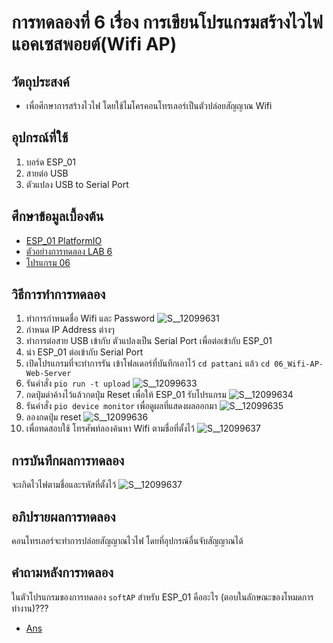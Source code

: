 # การทดลองที่ 6 เรื่อง การเขียนโปรแกรมสร้างไวไฟแอคเซสพอยต์(Wifi AP)
## วัตถุประสงค์ 
  * เพื่อศึกษาการสร้างไวไฟ โดยใช้ไมโครคอนโทรเลอร์เป็นตัวปล่อยสัญญาณ Wifi
## อุปกรณ์ที่ใช้ 
  1. บอร์ด ESP_01
  2. สายต่อ USB
  3. ตัวแปลง USB to Serial Port 
## ศึกษาข้อมูลเบื้องต้น 
  * [ESP_01 PlatformIO](https://docs.platformio.org/en/latest/boards/espressif8266/esp01.html)
  * [ตัวอย่างการทดลอง LAB 6](https://youtu.be/T26DVHePlTs)
  * [โปรแกรม 06](https://github.com/bundit-srihin/lab63b/blob/main/examples/06_Wifi-AP-Web-Server/src/main.cpp)
## วิธีการทำการทดลอง 
  1. ทำการกำหนดชื่อ Wifi และ Password
![S__12099631](https://user-images.githubusercontent.com/80879119/112002962-06596380-8b53-11eb-9ab6-823e75a89dc1.jpg)
  2. กำหนด IP Address ต่างๆ 
  3. ทำการต่อสาย USB เข้ากับ ตัวแปลงเป็น Serial Port เพื่อต่อเข้ากับ ESP_01
  4. นำ ESP_01 ต่อเข้ากับ Serial Port
  5. เปิดโปรแกรมที่จะทำการรัน เข้าโฟลเดอร์ที่บันทึกเอาไว้ `cd pattani` แล้ว `cd 06_Wifi-AP-Web-Server`
  6. รันคำสั่ง `pio run -t upload`
![S__12099633](https://user-images.githubusercontent.com/80879119/112003003-1113f880-8b53-11eb-87f8-2c4063b454fa.jpg)
  7. กดปุ่มดำค้างไว้แล้วกดปุ่ม Reset เพื่อให้ ESP_01 รับโปรแกรม
![S__12099634](https://user-images.githubusercontent.com/80879119/112003059-1f621480-8b53-11eb-9b4a-e81e2d24ed12.jpg)
  8. รันคำสั่ง `pio device monitor` เพื่อดูผลที่แสดงผลออกมา
![S__12099635](https://user-images.githubusercontent.com/80879119/112003103-2be66d00-8b53-11eb-940f-3eb65e9f5b13.jpg)
  9. ลองกดปุ่ม reset 
![S__12099636](https://user-images.githubusercontent.com/80879119/112003136-37399880-8b53-11eb-9083-68e759fae320.jpg)
  10. เพื่อทดสอบใช้ โทรศัพท์ลองค้นหา Wifi ตามชื่อที่ตั้งไว้
![S__12099637](https://user-images.githubusercontent.com/80879119/112003198-43255a80-8b53-11eb-8c2b-0ffadefff915.jpg)
## การบันทึกผลการทดลอง 
 จะเกิดไวไฟตามชื่อและรหัสที่ตั้งไว้
![S__12099637](https://user-images.githubusercontent.com/80879119/112003198-43255a80-8b53-11eb-8c2b-0ffadefff915.jpg)
## อภิปรายผลการทดลอง 
 คอนโทรเลอร์จะทำการปล่อยสัญญาณไวไฟ โดยที่อุปกรณ์อื่นจับสัญญาณได้
## คำถามหลังการทดลอง 
 ในตัวโปรแกรมของการทดลอง `softAP` สำหรับ ESP_01 คืออะไร (ตอบในลักษณะของโหมดการทำงาน)???
 * [Ans](https://github.com/bundit-srihin/lab63b/blob/main/Ans_lab.md)
